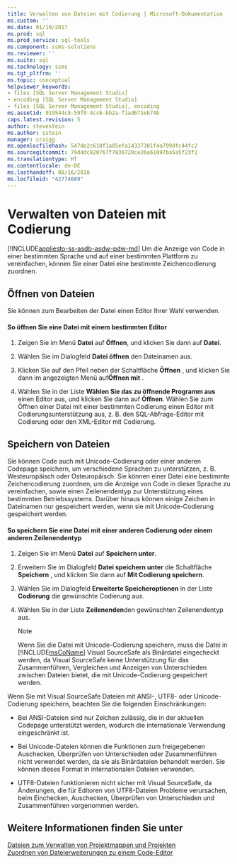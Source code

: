 ```yaml
---
title: Verwalten von Dateien mit Codierung | Microsoft-Dokumentation
ms.custom: ''
ms.date: 01/19/2017
ms.prod: sql
ms.prod_service: sql-tools
ms.component: ssms-solutions
ms.reviewer: ''
ms.suite: sql
ms.technology: ssms
ms.tgt_pltfrm: ''
ms.topic: conceptual
helpviewer_keywords:
- files [SQL Server Management Studio]
- encoding [SQL Server Management Studio]
- files [SQL Server Management Studio], encoding
ms.assetid: 919544c9-59f0-4cc6-bb2a-f1ad671eb74b
caps.latest.revision: 5
author: stevestein
ms.author: sstein
manager: craigg
ms.openlocfilehash: 547de2c618f1a05efa14337301f4a799dfc44fc2
ms.sourcegitcommit: 79d4dc820767f7836720ce26a61097ba5a5f23f2
ms.translationtype: HT
ms.contentlocale: de-DE
ms.lasthandoff: 08/16/2018
ms.locfileid: "42774689"
---
```

# <a name="manage-files-with-encoding"></a>Verwalten von Dateien mit Codierung
[!INCLUDE[appliesto-ss-asdb-asdw-pdw-md](../../includes/appliesto-ss-asdb-asdw-pdw-md.md)]
Um die Anzeige von Code in einer bestimmten Sprache und auf einer bestimmten Plattform zu vereinfachen, können Sie einer Datei eine bestimmte Zeichencodierung zuordnen.  
  
## <a name="opening-files"></a>Öffnen von Dateien  
Sie können zum Bearbeiten der Datei einen Editor Ihrer Wahl verwenden.  
  
#### <a name="to-open-a-file-with-a-specific-editor"></a>So öffnen Sie eine Datei mit einem bestimmten Editor  
  
1.  Zeigen Sie im Menü **Datei** auf **Öffnen**, und klicken Sie dann auf **Datei**.  
  
2.  Wählen Sie im Dialogfeld **Datei öffnen** den Dateinamen aus.  
  
3.  Klicken Sie auf den Pfeil neben der Schaltfläche **Öffnen** , und klicken Sie dann im angezeigten Menü auf**Öffnen mit** .  
  
4.  Wählen Sie in der Liste **Wählen Sie das zu öffnende Programm aus** einen Editor aus, und klicken Sie dann auf **Öffnen**. Wählen Sie zum Öffnen einer Datei mit einer bestimmten Codierung einen Editor mit Codierungsunterstützung aus, z. B. den SQL-Abfrage-Editor mit Codierung oder den XML-Editor mit Codierung.  
  
## <a name="saving-files"></a>Speichern von Dateien  
Sie können Code auch mit Unicode-Codierung oder einer anderen Codepage speichern, um verschiedene Sprachen zu unterstützen, z. B. Westeuropäisch oder Osteuropäisch. Sie können einer Datei eine bestimmte Zeichencodierung zuordnen, um die Anzeige von Code in dieser Sprache zu vereinfachen, sowie einen Zeilenendentyp zur Unterstützung eines bestimmten Betriebssystems. Darüber hinaus können einige Zeichen in Dateinamen nur gespeichert werden, wenn sie mit Unicode-Codierung gespeichert werden.  
  
#### <a name="to-save-a-file-with-a-different-encoding-or-line-ending-type"></a>So speichern Sie eine Datei mit einer anderen Codierung oder einem anderen Zeilenendentyp  
  
1.  Zeigen Sie im Menü **Datei** auf **Speichern <filename> unter**.  
  
2.  Erweitern Sie im Dialogfeld **Datei speichern unter** die Schaltfläche **Speichern** , und klicken Sie dann auf **Mit Codierung speichern**.  
  
3.  Wählen Sie im Dialogfeld **Erweiterte Speicheroptionen** in der Liste **Codierung** die gewünschte Codierung aus.  
  
4.  Wählen Sie in der Liste **Zeilenenden**den gewünschten Zeilenendentyp aus.  
  
    > [!NOTE]  
    > Wenn Sie die Datei mit Unicode-Codierung speichern, muss die Datei in [!INCLUDE[msCoName](../../includes/msconame_md.md)] Visual SourceSafe als Binärdatei eingecheckt werden, da Visual SourceSafe keine Unterstützung für das Zusammenführen, Vergleichen und Anzeigen von Unterschieden zwischen Dateien bietet, die mit Unicode-Codierung gespeichert werden.  
  
Wenn Sie mit Visual SourceSafe Dateien mit ANSI-, UTF8- oder Unicode-Codierung speichern, beachten Sie die folgenden Einschränkungen:  
  
-   Bei ANSI-Dateien sind nur Zeichen zulässig, die in der aktuellen Codepage unterstützt werden, wodurch die internationale Verwendung eingeschränkt ist.  
  
-   Bei Unicode-Dateien können die Funktionen zum freigegebenen Auschecken, Überprüfen von Unterschieden oder Zusammenführen nicht verwendet werden, da sie als Binärdateien behandelt werden. Sie können dieses Format in internationalen Dateien verwenden.  
  
-   UTF8-Dateien funktionieren nicht sicher mit Visual SourceSafe, da Änderungen, die für Editoren von UTF8-Dateien Probleme verursachen, beim Einchecken, Auschecken, Überprüfen von Unterschieden und Zusammenführen vorgenommen werden.  
  
## <a name="see-also"></a>Weitere Informationen finden Sie unter  
[Dateien zum Verwalten von Projektmappen und Projekten](../../ssms/solution/files-that-manage-solutions-and-projects.md)  
[Zuordnen von Dateierweiterungen zu einem Code-Editor](../../relational-databases/scripting/associate-file-extensions-to-a-code-editor.md)  
  
